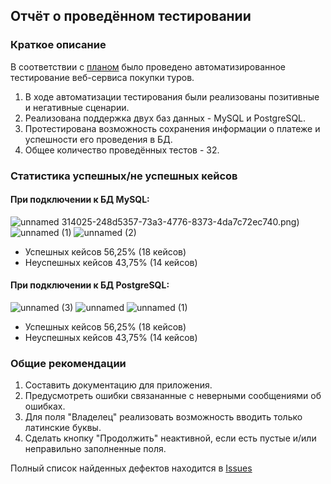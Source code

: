 ## Отчёт о проведённом тестировании

### Краткое описание

В соответствии с [планом](https://github.com/kornilovaolga/Diploma-QA/blob/main/documents/Plan.md) было проведено автоматизированное тестирование веб-сервиса покупки туров.

1. В ходе автоматизации тестирования были реализованы позитивные и негативные сценарии.
2. Реализована поддержка двух баз данных - MySQL и PostgreSQL.
3. Протестирована возможность сохранения информации о платеже и успешности его проведения в БД.
4. Общее количество проведённых тестов - 32.

### Статистика успешных/не успешных кейсов

#### При подключении к БД MySQL:
![unnamed](https://github.com/kornilovaolga/Diploma-QA/assets/133008204/7a9233dc-7ab1-46ba-9780-96d4f8da6376)
314025-248d5357-73a3-4776-8373-4da7c72ec740.png)
![unnamed (1)](https://github.com/kornilovaolga/Diploma-QA/assets/133008204/4bef2745-0cf3-4348-95b7-af30be4082d1)
![unnamed (2)](https://github.com/kornilovaolga/Diploma-QA/assets/133008204/948c597f-f782-4094-ac0c-a031a0275923)


* Успешных кейсов 56,25% (18 кейсов)
* Неуспешных кейсов 43,75% (14 кейсов)

#### При подключении к БД PostgreSQL:
![unnamed (3)](https://github.com/kornilovaolga/Diploma-QA/assets/133008204/a064932b-9a46-4bd4-956c-ff6a6d02e29c)
![unnamed](https://github.com/kornilovaolga/Diploma-QA/assets/133008204/68f6d64a-a1c6-4697-b74a-135d20f3c69f)
![unnamed (1)](https://github.com/kornilovaolga/Diploma-QA/assets/133008204/9629be4f-fbb4-4107-bddd-ada94313f28b)


* Успешных кейсов 56,25% (18 кейсов)
* Неуспешных кейсов 43,75% (14 кейсов)

### Общие рекомендации
1. Составить документацию для приложения.
2. Предусмотреть ошибки связананные с неверными сообщениями об ошибках.
3. Для поля "Владелец" реализовать возможность вводить только латинские буквы.
4. Сделать кнопку "Продолжить" неактивной, если есть пустые и/или неправильно заполненные поля.

Полный список найденных дефектов находится в [Issues](https://github.com/kornilovaolga/Diploma-QA/issues)
